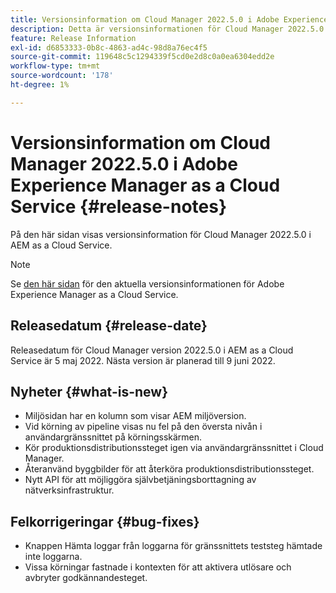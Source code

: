 ```yaml
---
title: Versionsinformation om Cloud Manager 2022.5.0 i Adobe Experience Manager as a Cloud Service
description: Detta är versionsinformationen för Cloud Manager 2022.5.0 i AEM as a Cloud Service.
feature: Release Information
exl-id: d6853333-0b8c-4863-ad4c-98d8a76ec4f5
source-git-commit: 119648c5c1294339f5cd0e2d8c0a0ea6304edd2e
workflow-type: tm+mt
source-wordcount: '178'
ht-degree: 1%

---
```


# Versionsinformation om Cloud Manager 2022.5.0 i Adobe Experience Manager as a Cloud Service {#release-notes}

På den här sidan visas versionsinformation för Cloud Manager 2022.5.0 i AEM as a Cloud Service.

>[!NOTE]
>
>Se [den här sidan](/help/release-notes/release-notes-cloud/release-notes-current.md) för den aktuella versionsinformationen för Adobe Experience Manager as a Cloud Service.

## Releasedatum {#release-date}

Releasedatum för Cloud Manager version 2022.5.0 i AEM as a Cloud Service är 5 maj 2022. Nästa version är planerad till 9 juni 2022.

## Nyheter {#what-is-new}

* Miljösidan har en kolumn som visar AEM miljöversion.
* Vid körning av pipeline visas nu fel på den översta nivån i användargränssnittet på körningsskärmen.
* Kör produktionsdistributionssteget igen via användargränssnittet i Cloud Manager.
* Återanvänd byggbilder för att återköra produktionsdistributionssteget.
* Nytt API för att möjliggöra självbetjäningsborttagning av nätverksinfrastruktur.

## Felkorrigeringar {#bug-fixes}

* Knappen Hämta loggar från loggarna för gränssnittets teststeg hämtade inte loggarna.
* Vissa körningar fastnade i kontexten för att aktivera utlösare och avbryter godkännandesteget.
